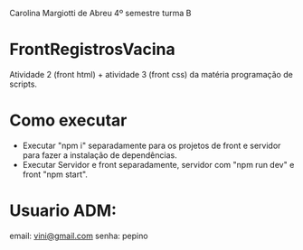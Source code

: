 Carolina Margiotti de Abreu 4º semestre turma B


# FrontRegistrosVacina
Atividade 2 (front html) + atividade 3 (front css) da matéria programação de scripts.

# Como executar
- Executar "npm i" separadamente para os projetos de front e servidor para fazer a instalação de dependências.
- Executar Servidor e front separadamente, servidor com "npm run dev" e front "npm start".

# Usuario ADM:
email: vini@gmail.com
senha: pepino
